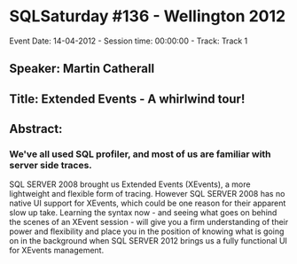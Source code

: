# SQLSaturday #136 - Wellington 2012
Event Date: 14-04-2012 - Session time: 00:00:00 - Track: Track 1
## Speaker: Martin Catherall
## Title: Extended Events - A whirlwind tour!
## Abstract:
### We've all used SQL profiler, and most of us are familiar with server side traces.
SQL SERVER 2008 brought us Extended Events (XEvents), a more lightweight and flexible form of tracing.
However SQL SERVER 2008 has no native UI support for XEvents, which could be one reason for their apparent slow up take.
Learning the syntax now - and seeing what goes on behind the scenes of an XEvent session - will give you a firm understanding of their power and flexibility and place you in the position of knowing what is going on in the background when SQL SERVER 2012 brings us a fully functional UI for XEvents management.

